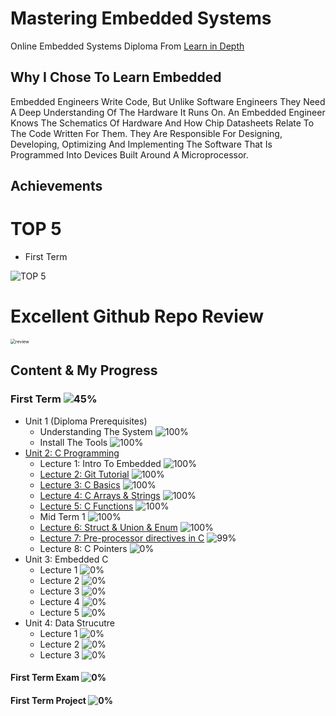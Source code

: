 # Mastering Embedded Systems

Online Embedded Systems Diploma From [Learn in Depth](https://www.learn-in-depth.com)

## Why I Chose To Learn Embedded

Embedded Engineers Write Code, But Unlike Software Engineers They Need A Deep Understanding Of The Hardware It Runs On. An Embedded Engineer Knows The Schematics Of Hardware And How Chip Datasheets Relate To The Code Written For Them. They Are Responsible For Designing, Developing, Optimizing And Implementing The Software That Is Programmed Into Devices Built Around A Microprocessor.



## Achievements

# TOP 5

- First Term

![TOP 5](https://user-images.githubusercontent.com/35743597/236694478-1bb3d35e-9e94-440a-b170-27afb02ec486.png)

# Excellent Github Repo Review

<img src="https://user-images.githubusercontent.com/35743597/236694348-2017113c-9ddc-425b-aeaf-37a00bdb8ffe.jpg" title="" alt="review" style="zoom:50%;">

## Content & My Progress

### First Term ![45%](https://progress-bar.dev/45?title=InProgress)

- Unit 1 (Diploma Prerequisites)
  - Understanding The System ![100%](https://progress-bar.dev/100)
  - Install The Tools ![100%](https://progress-bar.dev/100)
- [Unit 2: C Programming](https://github.com/AhmedShehatah/Mastering-Embedded-Systems/tree/main/Term%201/Unit%202%20C%20Programing)
  - Lecture 1: Intro To Embedded ![100%](https://progress-bar.dev/100)
  - [Lecture 2: Git Tutorial](https://github.com/AhmedShehatah/Mastering-Embedded-Systems/tree/main/Term%201/Unit%202%20C%20Programing/Lecture%202_%20Git%20Tutorial) ![100%](https://progress-bar.dev/100)
  - [Lecture 3: C Basics](https://github.com/AhmedShehatah/Mastering-Embedded-Systems/tree/main/Term%201/Unit%202%20C%20Programing/Lecture%203%20C%20Basics) ![100%](https://progress-bar.dev/100)
  - [Lecture 4: C Arrays & Strings](https://github.com/AhmedShehatah/Mastering-Embedded-Systems/tree/main/Term%201/Unit%202%20C%20Programing/Lecture%204%20C%20Arrays) ![100%](https://progress-bar.dev/100)
  - [Lecture 5: C Functions](https://github.com/AhmedShehatah/Mastering-Embedded-Systems/tree/main/Term%201/Unit%202%20C%20Programing/Lecture%205%20C%20Functiuons) ![100%](https://progress-bar.dev/100)
  - Mid Term 1 ![100%](https://progress-bar.dev/100)
  - [Lecture 6: Struct & Union & Enum](https://github.com/AhmedShehatah/Mastering-Embedded-Systems/tree/main/Term%201/Unit%202%20C%20Programing/Lecture%206%20Structure%20%26%20union%20%26%20enum) ![100%](https://progress-bar.dev/100)
  - [Lecture 7: Pre-processor directives in C](https://github.com/AhmedShehatah/Mastering-Embedded-Systems/tree/main/Term%201/Unit%202%20C%20Programing/Lecture%207%20Pre-processor%20directives) ![99%](https://progress-bar.dev/99)
  - Lecture 8: C Pointers ![0%](https://progress-bar.dev/0)
- Unit 3: Embedded C
  - Lecture 1 ![0%](https://progress-bar.dev/0)
  - Lecture 2 ![0%](https://progress-bar.dev/0)
  - Lecture 3 ![0%](https://progress-bar.dev/0)
  - Lecture 4 ![0%](https://progress-bar.dev/0)
  - Lecture 5 ![0%](https://progress-bar.dev/0)
- Unit 4: Data Strucutre
  - Lecture 1 ![0%](https://progress-bar.dev/0)
  - Lecture 2 ![0%](https://progress-bar.dev/0)
  - Lecture 3 ![0%](https://progress-bar.dev/0)

#### First Term Exam ![0%](https://progress-bar.dev/0)

#### First Term Project ![0%](https://progress-bar.dev/0)
